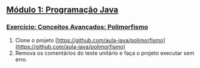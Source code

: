 ## [Módulo 1: Programação Java](https://aula-java.github.io/aulas/modulo-1.html)

### [Exercício: Conceitos Avançados: Polimorfismo](https://aula-java.github.io/aulas/avancado/#/4)

1. Clone o projeto [https://github.com/aula-java/polimorfismo](https://github.com/aula-java/polimorfismo)
2. Remova os comentários do teste unitário e faça o projeto executar sem erro.
